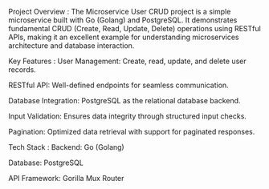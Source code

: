 Project Overview :
The Microservice User CRUD project is a simple microservice built with Go (Golang) and PostgreSQL. It demonstrates fundamental CRUD (Create, Read, Update, Delete) operations using RESTful APIs, making it an excellent example for understanding microservices architecture and database interaction.

Key Features :
User Management: Create, read, update, and delete user records.

RESTful API: Well-defined endpoints for seamless communication.

Database Integration: PostgreSQL as the relational database backend.

Input Validation: Ensures data integrity through structured input checks.

Pagination: Optimized data retrieval with support for paginated responses.

Tech Stack :
Backend: Go (Golang)

Database: PostgreSQL

API Framework: Gorilla Mux Router

